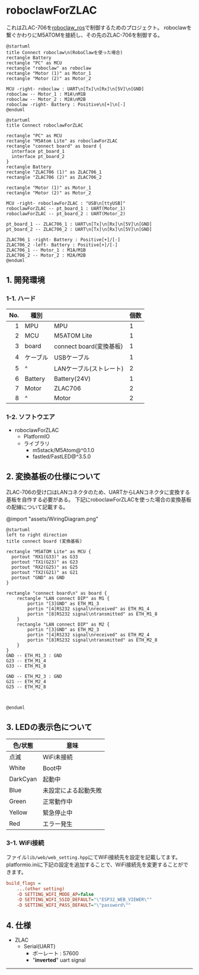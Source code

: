# roboclawForZLAC

これはZLAC-706を[roboclaw_ros](https://github.com/sonyccd/roboclaw_ros)で制御するためのプロジェクト。
roboclawを繋ぐかわりにM5ATOMを接続し、その先のZLAC-706を制御する。

```plantuml
@startuml
title Connect roboclaw\n(RoboClawを使った場合)
rectangle Battery
rectangle "PC" as MCU
rectangle "roboclaw" as roboclaw
rectangle "Motor (1)" as Motor_1
rectangle "Motor (2)" as Motor_2

MCU -right- roboclaw : UART\n[Tx]\n[Rx]\n[5V]\n[GND]
roboclaw -- Motor_1 : M1A\nM1B
roboclaw -- Motor_2 : M2A\nM2B
roboclaw -right- Battery : Positive\n[+]\n[-]
@enduml
```

```plantuml
@startuml
title Connect roboclawForZLAC

rectangle "PC" as MCU
rectangle "M5Atom Lite" as roboclawForZLAC
rectangle "connect board" as board {
  interface pt_board_1
  interface pt_board_2
}
rectangle Battery
rectangle "ZLAC706 (1)" as ZLAC706_1
rectangle "ZLAC706 (2)" as ZLAC706_2

rectangle "Motor (1)" as Motor_1
rectangle "Motor (2)" as Motor_2

MCU -right- roboclawForZLAC : "USB\n[ttyUSB]"
roboclawForZLAC -- pt_board_1 : UART(Motor_1)
roboclawForZLAC -- pt_board_2 : UART(Motor_2)

pt_board_1 -- ZLAC706_1 : UART\n[Tx]\n[Rx]\n[5V]\n[GND]
pt_board_2 -- ZLAC706_2 : UART\n[Tx]\n[Rx]\n[5V]\n[GND]

ZLAC706_1 -right- Battery : Positive[+]/[-]
ZLAC706_2 -left- Battery : Positive[+]/[-]
ZLAC706_1 -- Motor_1 : M1A/M1B
ZLAC706_2 -- Motor_2 : M2A/M2B
@enduml
```


## 開発環境

### ハード

|  No. | 種別     |                         | 個数 |
| ---: | -------- | ----------------------- | ---- |
|    1 | MPU      | MPU                     | 1    |
|    2 | MCU      | M5ATOM Lite             | 1    |
|    3 | board    | connect board(変換基板) | 1    |
|    4 | ケーブル | USBケーブル             | 1    |
|    5 | ^        | LANケーブル(ストレート) | 2    |
|    6 | Battery  | Battery(24V)            | 1    |
|    7 | Motor    | ZLAC706                 | 2    |
|    8 | ^        | Motor                   | 2    |


### ソフトウエア

* roboclawForZLAC
  * PlatformIO
  * ライブラリ
    * m5stack/M5Atom@^0.1.0
    * fastled/FastLED@^3.5.0

## 変換基板の仕様について

ZLAC-706の受け口はLANコネクタのため、UARTからLANコネクタに変換する基板を自作する必要がある。
下記にroboclawForZLACを使った場合の変換基板の配線について記載する。

@import "assets/WiringDiagram.png"

```plantuml
@startuml
left to right direction
title connect board (変換基板)

rectangle "M5ATOM Lite" as MCU {
  portout "RX1(G33)" as G33
  portout "TX1(G23)" as G23
  portout "RX2(G25)" as G25
  portout "TX2(G21)" as G21
  portout "GND" as GND
}

rectangle "connect board\n" as board {
    rectangle "LAN connect DIP" as M1 {
        portin "[3]GND" as ETH_M1_3
        portin "[4]RS232 signal\nreceived" as ETH_M1_4
        portin "[8]RS232 signal\ntransmitted" as ETH_M1_8
    }
    rectangle "LAN connect DIP" as M2 {
        portin "[3]GND" as ETH_M2_3
        portin "[4]RS232 signal\nreceived" as ETH_M2_4
        portin "[8]RS232 signal\ntransmitted" as ETH_M2_8
    }
}
GND -- ETH_M1_3 : GND
G23 -- ETH_M1_4
G33 -- ETH_M1_8

GND -- ETH_M2_3 : GND
G21 -- ETH_M2_4
G25 -- ETH_M2_8



@enduml
```

## LEDの表示色について


| 色/状態  | 意味                 |
| -------- | -------------------- |
| 点滅     | WiFi未接続           |
| White    | Boot中               |
| DarkCyan | 起動中               |
| Blue     | 未設定による起動失敗 |
| Green    | 正常動作中           |
| Yellow   | 緊急停止中           |
| Red      | エラー発生           |

### WiFi接続

ファイル```lib/web/web_setting.hpp```にてWiFi接続先を設定を記載してます。
platformio.iniに下記の設定を追加することで、WiFi接続先を変更することができます。

```ini
build_flags =
    ...(other setting)
    -D SETTING_WIFI_MODE_AP=false
    -D SETTING_WIFI_SSID_DEFAULT="\"ESP32_WEB_VIEWER\""
    -D SETTING_WIFI_PASS_DEFAULT="\"password\""
```


## 仕様

* ZLAC
  * Serial(UART)
    * ボーレート : 57600
    * "**inverted**" uart signal






---

<style>
body {
    counter-reset: chapter;
}

h2 {
    counter-reset: sub-chapter;
}

h3 {
    counter-reset: section;
}

h4 {
    counter-reset: indexlist;
}

h1::before {
    counter-reset: chapter;
}

h2::before {
    counter-increment: chapter;
    content: counter(chapter) ". ";
}

h3::before {
    counter-increment: sub-chapter;
    content: counter(chapter) "-" counter(sub-chapter) ". ";
}

h4::before {
    counter-increment: section;
    content: counter(chapter) "-" counter(sub-chapter) "-" counter(section) ". ";
}

h5::before {
    counter-increment: indexlist;
    content: "(" counter(indexlist) ") ";
}

#sidebar-toc-btn {
    bottom: unset;
    top: 8px;
}

.markdown-preview.markdown-preview {
    h2 {
        border-bottom: 4px solid #eaecef;
    }

    h3 {
        border-bottom: 1px solid #eaecef;
    }
}

.md-sidebar-toc.md-sidebar-toc {
    padding-top: 40px;
}

#sidebar-toc-btn {
    bottom: unset;
    top: 8px;
}
</style>
